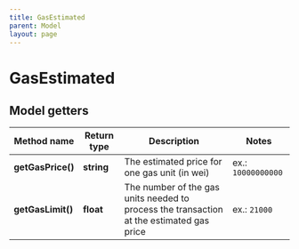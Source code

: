 ```yaml
---
title: GasEstimated
parent: Model
layout: page
---
```


# GasEstimated

## Model getters

Method name | Return type | Description | Notes
------------ | ------------- | ------------- | -------------
**getGasPrice()** | **string** | The estimated price for one gas unit (in wei) | ex.: `10000000000`
**getGasLimit()** | **float** | The number of the gas units needed to process the transaction at the estimated gas price | ex.: `21000`

